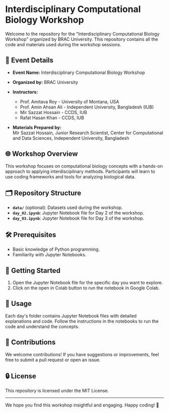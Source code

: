 # Interdisciplinary Computational Biology Workshop

Welcome to the repository for the "Interdisciplinary Computational Biology Workshop" organized by BRAC University. This repository contains all the code and materials used during the workshop sessions.

## 📅 Event Details
- **Event Name:** Interdisciplinary Computational Biology Workshop  
- **Organized by:** BRAC University  
- **Instructors:**  
  - Prof. Amitava Roy - University of Montana, USA  
  - Prof. Amin Ahsan Ali - Independent University, Bangladesh (IUB)  
  - Mir Sazzat Hossain - CCDS, IUB  
  - Rafat Hasan Khan - CCDS, IUB  

- **Materials Prepared by:**  
  Mir Sazzat Hossain, Junior Research Scientist, Center for Computational and Data Sciences, Independent University, Bangladesh  

## 🌐 Workshop Overview
This workshop focuses on computational biology concepts with a hands-on approach to applying interdisciplinary methods. Participants will learn to use coding frameworks and tools for analyzing biological data.

## 🗂 Repository Structure
- **`data/`** (optional): Datasets used during the workshop.
- **`day_02.ipynb`**: Jupyter Notebook file for Day 2 of the workshop.
- **`day_03.ipynb`**: Jupyter Notebook file for Day 3 of the workshop.

## 🛠️ Prerequisites

- Basic knowledge of Python programming.
- Familiarity with Jupyter Notebooks.

## 🚀 Getting Started

1. Open the Jupyter Notebook file for the specific day you want to explore.
2. Click on the open in Colab button to run the notebook in Google Colab.

## 🔨 Usage
Each day's folder contains Jupyter Notebook files with detailed explanations and code. Follow the instructions in the notebooks to run the code and understand the concepts.

## 🤝 Contributions
We welcome contributions! If you have suggestions or improvements, feel free to submit a pull request or open an issue.

## 🔒 License
This repository is licensed under the MIT License.

---

We hope you find this workshop insightful and engaging. Happy coding! 🎉

